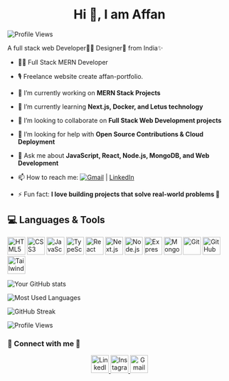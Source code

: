 ## <h1 align="center">Hi 👋, I am Affan</h1>
![Profile Views](https://komarev.com/ghpvc/?username=Affankha&color=blue&style=flat)


A full stack web Developer🧑‍💻 Designer🎯 from India✨

- 👨‍💻 Full Stack MERN Developer
- 🎙 Freelance website create  <link href="https://affan-portfolio-two.vercel.app/">affan-portfolio</link>.

-  🔭 I’m currently working on **MERN Stack Projects**
- 🌱 I’m currently learning **Next.js, Docker, and Letus technology**
- 👯 I’m looking to collaborate on **Full Stack Web Development projects**
- 🤝 I’m looking for help with **Open Source Contributions & Cloud Deployment**
- 💬 Ask me about **JavaScript, React, Node.js, MongoDB, and Web Development**
- 📫 How to reach me: [![Gmail](https://img.shields.io/badge/Gmail-D14836?style=for-the-badge&logo=gmail&logoColor=white)](mailto:khanaffan34163@gmail.com) | [LinkedIn](https://www.linkedin.com/in/affan-khan12/)
- ⚡ Fun fact: **I love building projects that solve real-world problems 🚀**


## 💻 Languages & Tools
<p>
  <img src="https://cdn.jsdelivr.net/gh/devicons/devicon/icons/html5/html5-original.svg" alt="HTML5" width="40" height="40"/>
  <img src="https://cdn.jsdelivr.net/gh/devicons/devicon/icons/css3/css3-original.svg" alt="CSS3" width="40" height="40"/>
  <img src="https://cdn.jsdelivr.net/gh/devicons/devicon/icons/javascript/javascript-original.svg" alt="JavaScript" width="40" height="40"/>
  <img src="https://cdn.jsdelivr.net/gh/devicons/devicon/icons/typescript/typescript-original.svg" alt="TypeScript" width="40" height="40"/>
  <img src="https://cdn.jsdelivr.net/gh/devicons/devicon/icons/react/react-original.svg" alt="React" width="40" height="40"/>
  <img src="https://cdn.jsdelivr.net/gh/devicons/devicon/icons/nextjs/nextjs-original.svg" alt="Next.js" width="40" height="40"/>
  <img src="https://cdn.jsdelivr.net/gh/devicons/devicon/icons/nodejs/nodejs-original.svg" alt="Node.js" width="40" height="40"/>
  <img src="https://cdn.jsdelivr.net/gh/devicons/devicon/icons/express/express-original.svg" alt="Express.js" width="40" height="40"/>
  <img src="https://cdn.jsdelivr.net/gh/devicons/devicon/icons/mongodb/mongodb-original.svg" alt="MongoDB" width="40" height="40"/>
  <img src="https://cdn.jsdelivr.net/gh/devicons/devicon/icons/git/git-original.svg" alt="Git" width="40" height="40"/>
  <img src="https://cdn.jsdelivr.net/gh/devicons/devicon/icons/github/github-original.svg" alt="GitHub" width="40" height="40"/>
  <img src="https://cdn.jsdelivr.net/gh/devicons/devicon/icons/tailwindcss/tailwindcss-plain.svg" alt="TailwindCSS" width="40" height="40"/>
</p>


![Your GitHub stats](https://github-readme-stats.vercel.app/api?username=Affankha&show_icons=true&theme=radical)

![Most Used Languages](https://github-readme-stats.vercel.app/api/top-langs/?username=Affankha&layout=compact&theme=radical)

![GitHub Streak](https://streak-stats.demolab.com?user=Affankha&theme=radical)

![Profile Views](https://komarev.com/ghpvc/?username=Affankha&color=blue)

### 🔗 Connect with me 🤝
<p align="center">
  <a href="https://www.linkedin.com/in/affan-khan12/" target="_blank">
    <img src="https://cdn.jsdelivr.net/gh/devicons/devicon/icons/linkedin/linkedin-original.svg" alt="LinkedIn" width="40" height="40"/>
  </a>
  <a href="https://www.instagram.com/official_affan_khan99/" target="_blank">
    <img src="https://cdn.jsdelivr.net/gh/devicons/devicon/icons/instagram/instagram-original.svg" alt="Instagram" width="40" height="40"/>
  </a>
  <a href="mailto:khanaffan34163@gmail.com">
    <img src="https://cdn.jsdelivr.net/gh/devicons/devicon/icons/google/google-original.svg" alt="Gmail" width="40" height="40"/>
  </a>
</p>
